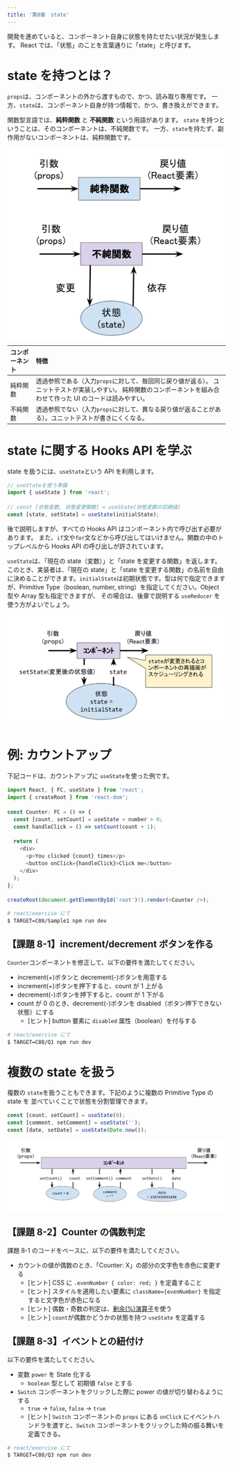 ```yaml
---
title: '第8章　state'
---
```


開発を進めていると、コンポーネント自身に状態を持たせたい状況が発生します。
React では、「状態」のことを言葉通りに「state」と呼びます。

# state を持つとは？

`props`は、コンポーネントの外から渡すもので、かつ、読み取り専用です。
一方、`state`は、コンポーネント自身が持つ情報で、かつ、書き換えができます。

関数型言語では、**純粋関数** と **不純関数** という用語があります。
`state` を持つということは、そのコンポーネントは、不純関数です。
一方、`state`を持たず、副作用がないコンポーネントは、純粋関数です。

![純粋関数と不純関数](./08_function.svg)

| コンポーネント | 特徴                                                                                                                                                                |
| :------------- | :------------------------------------------------------------------------------------------------------------------------------------------------------------------ |
| 純粋関数       | 透過参照である（入力`props`に対して、毎回同じ戻り値が返る）。 ユニットテストが実装しやすい。 純粋関数のコンポーネントを組み合わせて作った UI のコードは読みやすい。 |
| 不純関数       | 透過参照でない（入力`props`に対して、異なる戻り値が返ることがある）。ユニットテストが書きにくくなる。                                                               |

# state に関する Hooks API を学ぶ

state を扱うには、`useState`という API を利用します。

```javascript
// useStateを使う準備
import { useState } from 'react';

// const [状態変数, 状態変更関数] = useState(状態変数の初期値)
const [state, setState] = useState(initialState);
```

後で説明しますが、すべての Hooks API はコンポーネント内で呼び出す必要があります。
また、`if`文や`for`文などから呼び出してはいけません。関数の中のトップレベルから Hooks API の呼び出しが許されています。

`useState`は、「現在の state（変数）」と「state を変更する関数」を返します。
このとき、実装者は、「現在の state」と「state を変更する関数」の名前を自由に決めることができます。`initialState`は初期状態です。型は何で指定できますが、Primitive Type（boolean, number, string）を指定してください。Object 型や Array 型も指定できますが、
その場合は、後章で説明する `useReducer` を使う方がよいでしょう。

![useState](./08_useState.svg)

# 例: カウントアップ

下記コードは、カウントアップに `useState`を使った例です。

```typescript
import React, { FC, useState } from 'react';
import { createRoot } from 'react-dom';

const Counter: FC = () => {
  const [count, setCount] = useState < number > 0;
  const handleClick = () => setCount(count + 1);

  return (
    <div>
      <p>You clicked {count} times</p>
      <button onClick={handleClick}>Click me</button>
    </div>
  );
};

createRoot(document.getElementById('root')!).render(<Counter />);
```

```bash
# react/exercise にて
$ TARGET=C08/Sample1 npm run dev
```

## 【課題 8-1】increment/decrement ボタンを作る

`Counter`コンポーネントを修正して、以下の要件を満たしてください。

- increment(+)ボタンと decrement(-)ボタンを用意する
- increment(+)ボタンを押下すると、count が 1 上がる
- decrement(-)ボタンを押下すると、count が 1 下がる
- count が 0 のとき、decrement(-)ボタンを disabled（ボタン押下できない状態）にする
  - [ヒント] button 要素に `disabled` 属性（boolean）を付与する

```bash
# react/exercise にて
$ TARGET=C08/Q1 npm run dev
```

# 複数の state を扱う

複数の `state`を扱うこともできます。下記のように複数の Primitive Type の state を
並べていくことで状態を分割管理できます。

```javascript
const [count, setCount] = useState(0);
const [comment, setComment] = useState('');
const [date, setDate] = useState(Date.now());
```

![複数のstate](08_multi_state.svg)

## 【課題 8-2】Counter の偶数判定

課題 8-1 のコードをベースに、以下の要件を満たしてください。

- カウントの値が偶数のとき、「Counter: X」の部分の文字色を赤色に変更する
  - [ヒント] CSS に `.evenNumber { color: red; }` を定義すること
  - [ヒント] スタイルを適用したい要素に `className={evenNumber}` を指定すると文字色が赤色になる
  - [ヒント] 偶数・奇数の判定は、[剰余(%)演算子](https://developer.mozilla.org/ja/docs/Web/JavaScript/Reference/Operators/Arithmetic_Operators#Remainder)を使う
  - [ヒント] `count`が偶数かどうかの状態を持つ `useState` を定義する

## 【課題 8-3】イベントとの紐付け

以下の要件を満たしてください。

- 変数 `power` を State 化する
  - `boolean` 型として 初期値 `false` とする
- `Switch` コンポーネントをクリックした際に power の値が切り替わるようにする
  - `true` -> `false`, `false` -> `true`
  - [ヒント] `Switch` コンポーネントの `props` にある `onClick` にイベントハンドラを渡すと、`Switch` コンポーネントをクリックした時の振る舞いを定義できる。

```bash
# react/exercise にて
$ TARGET=C08/Q3 npm run dev
```
